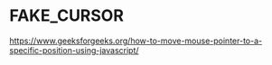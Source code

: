 # FAKE_CURSOR

https://www.geeksforgeeks.org/how-to-move-mouse-pointer-to-a-specific-position-using-javascript/
